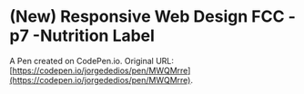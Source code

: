 # (New) Responsive Web Design FCC - p7 -Nutrition Label

A Pen created on CodePen.io. Original URL: [https://codepen.io/jorgededios/pen/MWQMrre](https://codepen.io/jorgededios/pen/MWQMrre).

